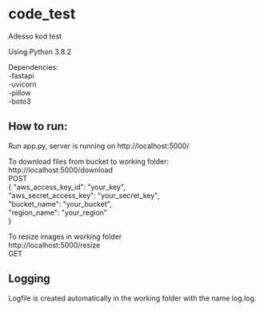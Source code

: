 # code_test
Adesso kod test

Using Python 3.8.2

Dependencies: <br />
  -fastapi <br />
  -uvicorn <br />
  -pillow <br />
  -boto3 <br />

## How to run:
  Run app.py, server is running on http://localhost:5000/

  To download files from bucket to working folder: <br />
  http://localhost:5000/download <br />
  POST<br />
    {
      "aws_access_key_id": "your_key", <br />
      "aws_secret_access_key": "your_secret_key", <br />
      "bucket_name": "your_bucket", <br />
      "region_name": "your_region" <br />
    }
    
   To resize images in working folder <br />
   http://localhost:5000/resize <br />
   GET
    
   ## Logging 
   Logfile is created automatically in the working folder with the name log.log.
